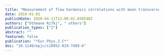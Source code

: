 ```yaml
---
title: "Measurement of flow harmonics correlations with mean transverse momentum in lead-lead and proton-lead collisions at $sqrts_NN=5.02$ TeV with the ATLAS detector"
date: 2019-01-01
publishDate: 2020-04-11T12:00:02.659548Z
authors: ["Othmane Rifki", " others"]
publication_types: ["2"]
abstract: ""
featured: false
publication: "*Eur.Phys.J.C*"
doi: "10.1140/epjc/s10052-019-7489-6"
---
```


